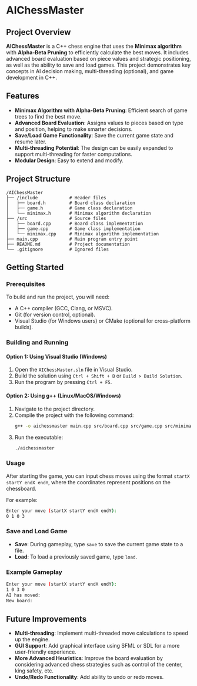 
# AIChessMaster

## Project Overview

**AIChessMaster** is a C++ chess engine that uses the **Minimax algorithm** with **Alpha-Beta Pruning** to efficiently calculate the best moves. 
It includes advanced board evaluation based on piece values and strategic positioning, as well as the ability to save and load games. 
This project demonstrates key concepts in AI decision making, multi-threading (optional), and game development in C++.

## Features

- **Minimax Algorithm with Alpha-Beta Pruning**: Efficient search of game trees to find the best move.
- **Advanced Board Evaluation**: Assigns values to pieces based on type and position, helping to make smarter decisions.
- **Save/Load Game Functionality**: Save the current game state and resume later.
- **Multi-threading Potential**: The design can be easily expanded to support multi-threading for faster computations.
- **Modular Design**: Easy to extend and modify.

## Project Structure

```
/AIChessMaster
├── /include            # Header files
│   ├── board.h         # Board class declaration
│   ├── game.h          # Game class declaration
│   └── minimax.h       # Minimax algorithm declaration
├── /src                # Source files
│   ├── board.cpp       # Board class implementation
│   ├── game.cpp        # Game class implementation
│   └── minimax.cpp     # Minimax algorithm implementation
├── main.cpp            # Main program entry point
├── README.md           # Project documentation
└── .gitignore          # Ignored files
```

## Getting Started

### Prerequisites

To build and run the project, you will need:

- A C++ compiler (GCC, Clang, or MSVC).
- Git (for version control, optional).
- Visual Studio (for Windows users) or CMake (optional for cross-platform builds).

### Building and Running

#### Option 1: Using Visual Studio (Windows)

1. Open the `AIChessMaster.sln` file in Visual Studio.
2. Build the solution using `Ctrl + Shift + B` or `Build > Build Solution`.
3. Run the program by pressing `Ctrl + F5`.

#### Option 2: Using g++ (Linux/MacOS/Windows)

1. Navigate to the project directory.
2. Compile the project with the following command:
   ```bash
   g++ -o aichessmaster main.cpp src/board.cpp src/game.cpp src/minimax.cpp
   ```
3. Run the executable:
   ```bash
   ./aichessmaster
   ```

### Usage

After starting the game, you can input chess moves using the format `startX startY endX endY`, where the coordinates represent positions on the chessboard.

For example:
```bash
Enter your move (startX startY endX endY):
0 1 0 3
```

### Save and Load Game

- **Save**: During gameplay, type `save` to save the current game state to a file.
- **Load**: To load a previously saved game, type `load`.

### Example Gameplay

```bash
Enter your move (startX startY endX endY):
1 0 3 0
AI has moved:
New board:
```

## Future Improvements

- **Multi-threading**: Implement multi-threaded move calculations to speed up the engine.
- **GUI Support**: Add graphical interface using SFML or SDL for a more user-friendly experience.
- **More Advanced Heuristics**: Improve the board evaluation by considering advanced chess strategies such as control of the center, king safety, etc.
- **Undo/Redo Functionality**: Add ability to undo or redo moves.

